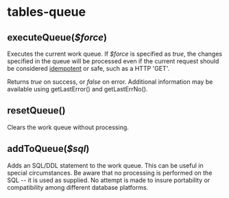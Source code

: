 # tables-queue

## executeQueue\(_$force_\)

Executes the current work queue. If _$force_ is specified as _true_, the changes specified in the queue will be processed even if the current request should be considered [idempotent](https://en.wikipedia.org/wiki/Idempotence#Computer_science_meaning) or safe, such as a HTTP 'GET'.

Returns _true_ on success, or _false_ on error. Additional information may be available using getLastError\(\) and getLastErrNo\(\).

## resetQueue\(\)

Clears the work queue without processing.

## addToQueue\(_$sql_\)

Adds an SQL/DDL statement to the work queue. This can be useful in special circumstances. Be aware that no processing is performed on the SQL -- it is used as supplied. No attempt is made to insure portability or compatibility among different database platforms.

